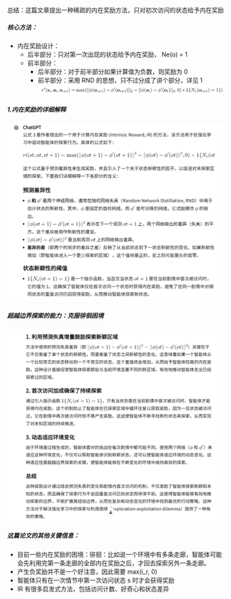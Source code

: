 
总结：这篇文章提出一种稀疏的内在奖励方法，只对初次访问的状态给予内在奖励

##### 核心方法：
- 内在奖励设计：
    - 后半部分：只对第一次出现的状态给予内在奖励， Ne(o) = 1
    - 前半部分：
        - 后半部分：对于前半部分如果计算值为负数，则奖励为 0
        - 前半部分：采用 RND 的思想，只不过分成了讲个部分，详见 1
![alt text](image-67.png)

##### 1.内在奖励的详细解释
![alt text](image-68.png)

##### 超越边界探索的能力：克服徘徊困境
![alt text](image-69.png)


##### 这篇论文的其他关键信息：
- 目前一些内在奖励的困境：徘徊：比如说一个环境中有多条走廊，智能体可能会先利用完第一条走廊的全部内在奖励之后，才回去探索另外一条走廊。
- 产生负奖励并不是一个好注意，因此需要 max(i_r, 0)
- 智能体只有在一次情节中第一次访问状态 s 时才会获得奖励
- IR 有很多启发式方法，包括访问计数、好奇心和状态差异